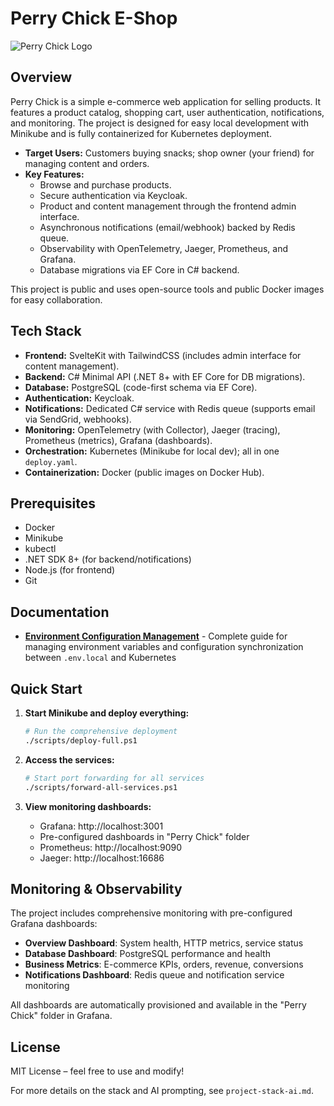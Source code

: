 # Perry Chick E-Shop

![Perry Chick Logo](https://picsum.photos/900/200)

## Overview

Perry Chick is a simple e-commerce web application for selling products. It features a product catalog, shopping cart, user authentication, notifications, and monitoring. The project is designed for easy local development with Minikube and is fully containerized for Kubernetes deployment.

- **Target Users:** Customers buying snacks; shop owner (your friend) for managing content and orders.
- **Key Features:**
  - Browse and purchase products.
  - Secure authentication via Keycloak.
  - Product and content management through the frontend admin interface.
  - Asynchronous notifications (email/webhook) backed by Redis queue.
  - Observability with OpenTelemetry, Jaeger, Prometheus, and Grafana.
  - Database migrations via EF Core in C# backend.

This project is public and uses open-source tools and public Docker images for easy collaboration.

## Tech Stack

- **Frontend:** SvelteKit with TailwindCSS (includes admin interface for content management).
- **Backend:** C# Minimal API (.NET 8+ with EF Core for DB migrations).
- **Database:** PostgreSQL (code-first schema via EF Core).
- **Authentication:** Keycloak.
- **Notifications:** Dedicated C# service with Redis queue (supports email via SendGrid, webhooks).
- **Monitoring:** OpenTelemetry (with Collector), Jaeger (tracing), Prometheus (metrics), Grafana (dashboards).
- **Orchestration:** Kubernetes (Minikube for local dev); all in one `deploy.yaml`.
- **Containerization:** Docker (public images on Docker Hub).

## Prerequisites

- Docker
- Minikube
- kubectl
- .NET SDK 8+ (for backend/notifications)
- Node.js (for frontend)
- Git

## Documentation

- **[Environment Configuration Management](docs/environment-config.md)** - Complete guide for managing environment variables and configuration synchronization between `.env.local` and Kubernetes

## Quick Start

1. **Start Minikube and deploy everything:**

   ```bash
   # Run the comprehensive deployment
   ./scripts/deploy-full.ps1
   ```

2. **Access the services:**

   ```bash
   # Start port forwarding for all services
   ./scripts/forward-all-services.ps1
   ```

3. **View monitoring dashboards:**
   - Grafana: http://localhost:3001
   - Pre-configured dashboards in "Perry Chick" folder
   - Prometheus: http://localhost:9090
   - Jaeger: http://localhost:16686

## Monitoring & Observability

The project includes comprehensive monitoring with pre-configured Grafana dashboards:

- **Overview Dashboard**: System health, HTTP metrics, service status
- **Database Dashboard**: PostgreSQL performance and health
- **Business Metrics**: E-commerce KPIs, orders, revenue, conversions
- **Notifications Dashboard**: Redis queue and notification service monitoring

All dashboards are automatically provisioned and available in the "Perry Chick" folder in Grafana.

## License

MIT License – feel free to use and modify!

For more details on the stack and AI prompting, see `project-stack-ai.md`.
